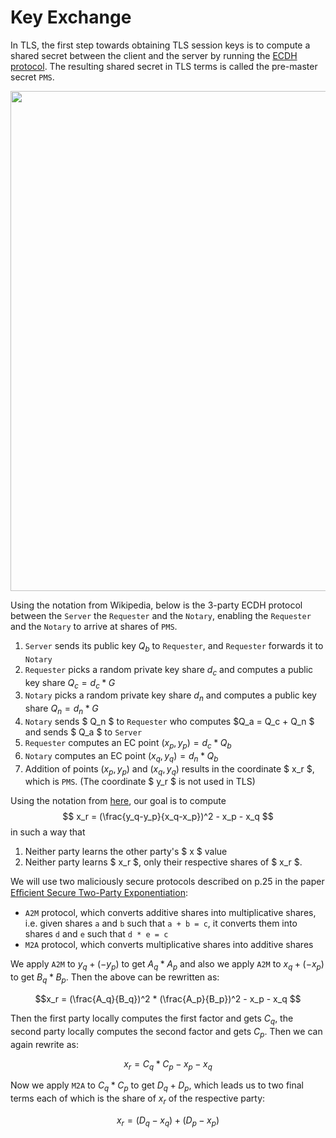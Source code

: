 # Key Exchange

In TLS, the first step towards obtaining TLS session keys is to compute a shared secret between the client and the server by running the [ECDH protocol](https://en.wikipedia.org/wiki/Elliptic-curve_Diffie–Hellman). The resulting shared secret in TLS terms is called the pre-master secret `PMS`.

<img src="https://raw.githubusercontent.com/tlsnotary/docs-assets/main/diagrams/key_exchange.png" width="800">

Using the notation from Wikipedia, below is the 3-party ECDH protocol between the `Server` the `Requester` and the `Notary`, enabling the `Requester` and the `Notary` to arrive at shares of `PMS`.


1. `Server` sends its public key $Q_b$ to `Requester`, and `Requester` forwards it to `Notary`
2. `Requester` picks a random private key share $d_c$ and computes a public key share $Q_c = d_c * G$
3. `Notary` picks a random private key share $d_n$ and computes a public key share $Q_n = d_n * G$
4. `Notary` sends $ Q_n $ to `Requester` who computes $Q_a = Q_c + Q_n $ and sends $ Q_a $ to `Server`
5. `Requester` computes an EC point $(x_p, y_p) = d_c * Q_b$
6. `Notary` computes an EC point $(x_q, y_q) = d_n * Q_b$
7. Addition of points $(x_p, y_p)$ and $(x_q, y_q)$ results in the coordinate $ x_r $, which is `PMS`. (The coordinate $ y_r $ is not used in TLS)


Using the notation from [here](https://en.wikipedia.org/wiki/Elliptic_curve_point_multiplication#Point_addition), our goal is to compute
$$ x_r = (\frac{y_q-y_p}{x_q-x_p})^2 - x_p - x_q $$
in such a way that
1. Neither party learns the other party's $ x $ value
2. Neither party learns $ x_r $, only their respective shares of $ x_r $.

We will use two maliciously secure protocols described on p.25 in the paper [Eﬃcient Secure Two-Party Exponentiation](https://www.cs.umd.edu/~fenghao/paper/modexp.pdf):

- `A2M` protocol, which converts additive shares into multiplicative shares, i.e. given shares `a` and `b` such that `a + b = c`, it converts them into shares `d` and `e` such that `d * e = c`    
- `M2A` protocol, which converts multiplicative shares into additive shares

We apply `A2M` to $y_q + (-y_p)$ to get $A_q * A_p$ and also we apply `A2M` to $x_q + (-x_p)$ to get $B_q * B_p$. Then the above can be rewritten as:

$$x_r = (\frac{A_q}{B_q})^2 * (\frac{A_p}{B_p})^2 - x_p - x_q $$

Then the first party locally computes the first factor and gets $C_q$, the second party locally computes the second factor and gets $C_p$. Then we can again rewrite as:

$$x_r = C_q * C_p - x_p - x_q $$

Now we apply `M2A` to $C_q * C_p$ to get $D_q + D_p$, which leads us to two final terms each of which is the share of $x_r$ of the respective party: 

$$x_r = (D_q - x_q) + (D_p - x_p)$$